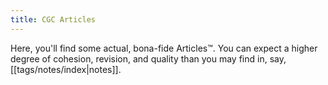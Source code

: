 ```yaml
---
title: CGC Articles
---
```

Here, you'll find some actual, bona-fide Articles™. You can expect a higher degree of cohesion, revision, and quality than you may find in, say, [[tags/notes/index|notes]].